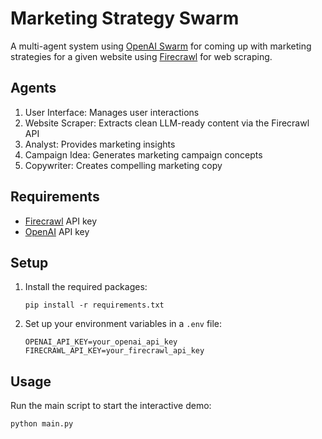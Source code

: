 # Marketing Strategy Swarm

A multi-agent system using [OpenAI Swarm](https://github.com/openai/swarm) for coming up with marketing strategies for a given website using [Firecrawl](https://firecrawl.dev) for web scraping.

## Agents

1. User Interface: Manages user interactions
2. Website Scraper: Extracts clean LLM-ready content via the Firecrawl API
3. Analyst: Provides marketing insights
4. Campaign Idea: Generates marketing campaign concepts
5. Copywriter: Creates compelling marketing copy

## Requirements

- [Firecrawl](https://firecrawl.dev) API key
- [OpenAI](https://platform.openai.com/api-keys) API key

## Setup

1. Install the required packages:
   ```
   pip install -r requirements.txt
   ```

2. Set up your environment variables in a `.env` file:
   ```
   OPENAI_API_KEY=your_openai_api_key
   FIRECRAWL_API_KEY=your_firecrawl_api_key
   ```

## Usage

Run the main script to start the interactive demo:

```
python main.py
```